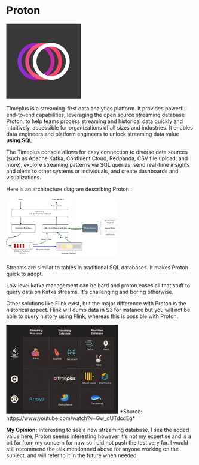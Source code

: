 # Proton

<img src="../img/proton.png" alt="archi" width="200"/>

Timeplus is a streaming-first data analytics platform. It provides powerful end-to-end capabilities, leveraging the open source streaming database Proton, to help teams process streaming and historical data quickly and intuitively, accessible for organizations of all sizes and industries. It enables data engineers and platform engineers to unlock streaming data value **using SQL**.

The Timeplus console allows for easy connection to diverse data sources (such as Apache Kafka, Confluent Cloud, Redpanda, CSV file upload, and more), explore streaming patterns via SQL queries, send real-time insights and alerts to other systems or individuals, and create dashboards and visualizations.

Here is an architecture diagram describing Proton :

<img src="../img/archi_proton.png" alt="archi" width="300"/>


Streams are similar to tables in traditional SQL databases. It makes Proton quick to adopt.

Low level kafka management can be hard and proton eases all that stuff to query data on Kafka streams. It's challenging and boring otherwise.

Other solutions like Flink exist, but the major difference with Proton is the historical aspect. Flink will dump data in S3 for instance but you will not be able to query history using Flink, whereas this is possible with Proton.

<img src="../img/concu.png" alt="archi" width="300"/>
*Source: https://www.youtube.com/watch?v=Gw_qUTdcdEg*

**My Opinion:** Interesting to see a new streaming database. I see the added value here, Proton seems interesting however it's not my expertise and is a bit far from my concern for now so I did not push the test very far. I would still recommend the talk mentionned above for anyone working on the subject, and will refer to it in the future when needed.

